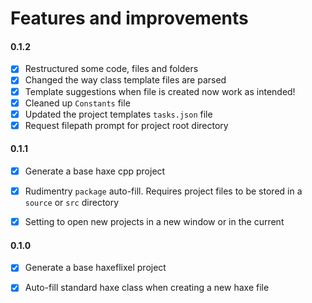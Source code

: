 # Features and improvements


#### 0.1.2
- [x] Restructured some code, files and folders
- [x] Changed the way class template files are parsed
- [x] Template suggestions when file is created now work as intended!
- [x] Cleaned up `Constants` file
- [x] Updated the project templates `tasks.json` file
- [x] Request filepath prompt for project root directory

#### 0.1.1
- [x] Generate a base haxe cpp project
- [x] Rudimentry `package` auto-fill. Requires project files to be stored in a `source` or `src` directory
- [x] Setting to open new projects in a new window or in the current
 

#### 0.1.0
- [x] Generate a base haxeflixel project
- [x] Auto-fill standard haxe class when creating a new haxe file
 
